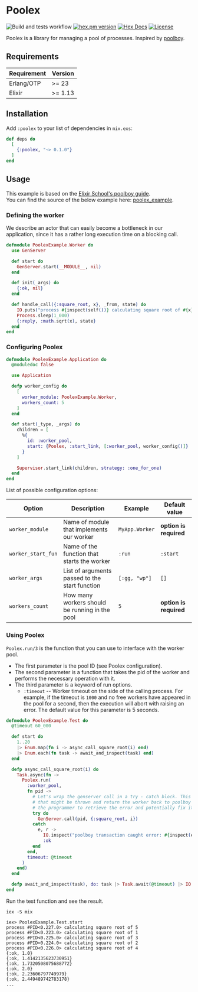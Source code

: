 # Poolex

![Build and tests workflow](https://github.com/general-CbIC/poolex/actions/workflows/ci-tests.yml/badge.svg)
[![hex.pm version](https://img.shields.io/hexpm/v/poolex.svg?style=flat)](https://hex.pm/packages/poolex)
[![Hex Docs](https://img.shields.io/badge/hex-docs-lightgreen.svg?style=flat)](https://hexdocs.pm/poolex/)
[![License](https://img.shields.io/hexpm/l/poolex.svg?style=flat)](https://github.com/general-CbIC/poolex/blob/main/LICENSE)
<!--[![Total Download](https://img.shields.io/hexpm/dt/poolex.svg?style=flat)](https://hex.pm/packages/poolex)-->

<!-- @moduledoc -->

Poolex is a library for managing a pool of processes. Inspired by [poolboy](https://github.com/devinus/poolboy).

## Requirements

| Requirement | Version |
|-------------|---------|
| Erlang/OTP  | >= 23   |
| Elixir      | >= 1.13 |

## Installation

Add `:poolex` to your list of dependencies in `mix.exs`:

```elixir
def deps do
  [
    {:poolex, "~> 0.1.0"}
  ]
end
```

## Usage

This example is based on the [Elixir School's poolboy guide](https://elixirschool.com/en/lessons/misc/poolboy).  
You can find the source of the below example here: [poolex_example](https://github.com/general-CbIC/poolex_example).

### Defining the worker

We describe an actor that can easily become a bottleneck in our application, since it has a rather long execution time on a blocking call.

```elixir
defmodule PoolexExample.Worker do
  use GenServer

  def start do
    GenServer.start(__MODULE__, nil)
  end

  def init(_args) do
    {:ok, nil}
  end

  def handle_call({:square_root, x}, _from, state) do
    IO.puts("process #{inspect(self())} calculating square root of #{x}")
    Process.sleep(1_000)
    {:reply, :math.sqrt(x), state}
  end
end
```

### Configuring Poolex

```elixir
defmodule PoolexExample.Application do
  @moduledoc false

  use Application

  defp worker_config do
    [
      worker_module: PoolexExample.Worker,
      workers_count: 5
    ]
  end

  def start(_type, _args) do
    children = [
      %{
        id: :worker_pool,
        start: {Poolex, :start_link, [:worker_pool, worker_config()]}
      }
    ]

    Supervisor.start_link(children, strategy: :one_for_one)
  end
end
```

List of possible configuration options:

| Option             | Description                                    | Example        | Default value          |
|--------------------|------------------------------------------------|----------------|------------------------|
| `worker_module`    | Name of module that implements our worker      | `MyApp.Worker` | **option is required** |
| `worker_start_fun` | Name of the function that starts the worker    | `:run`         | `:start`               |
| `worker_args`      | List of arguments passed to the start function | `[:gg, "wp"]`  | `[]`                   |
| `workers_count`    | How many workers should be running in the pool | `5`            | **option is required** |

### Using Poolex

`Poolex.run/3` is the function that you can use to interface with the worker pool.

- The first parameter is the pool ID (see Poolex configuration).
- The second parameter is a function that takes the pid of the worker and performs the necessary operation with it.
- The third parameter is a keyword of run options.
  - `:timeout` -- Worker timeout on the side of the calling process. For example, if the timeout is `1000` and no free workers have appeared in the pool for a second, then the execution will abort with raising an error. The default value for this parameter is 5 seconds.

```elixir
defmodule PoolexExample.Test do
  @timeout 60_000

  def start do
    1..20
    |> Enum.map(fn i -> async_call_square_root(i) end)
    |> Enum.each(fn task -> await_and_inspect(task) end)
  end

  defp async_call_square_root(i) do
    Task.async(fn ->
      Poolex.run(
        :worker_pool,
        fn pid ->
          # Let's wrap the genserver call in a try - catch block. This allows us to trap any exceptions
          # that might be thrown and return the worker back to poolboy in a clean manner. It also allows
          # the programmer to retrieve the error and potentially fix it.
          try do
            GenServer.call(pid, {:square_root, i})
          catch
            e, r ->
              IO.inspect("poolboy transaction caught error: #{inspect(e)}, #{inspect(r)}")
              :ok
          end
        end,
        timeout: @timeout
      )
    end)
  end

  defp await_and_inspect(task), do: task |> Task.await(@timeout) |> IO.inspect()
end
```

Run the test function and see the result.

```shell
iex -S mix
```

```iex
iex> PoolexExample.Test.start
process #PID<0.227.0> calculating square root of 5
process #PID<0.223.0> calculating square root of 1
process #PID<0.225.0> calculating square root of 3
process #PID<0.224.0> calculating square root of 2
process #PID<0.226.0> calculating square root of 4
{:ok, 1.0}
{:ok, 1.4142135623730951}
{:ok, 1.7320508075688772}
{:ok, 2.0}
{:ok, 2.23606797749979}
{:ok, 2.449489742783178}
...
```
